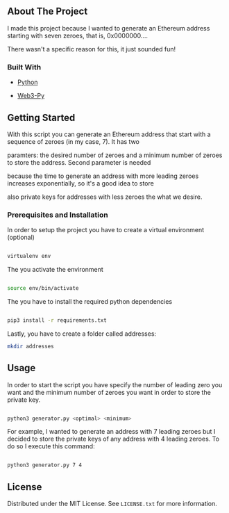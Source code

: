 <!-- ABOUT THE PROJECT -->

## About The Project

I made this project because I wanted to generate an Ethereum address starting with seven zeroes, that is, 0x0000000....

There wasn't a specific reason for this, it just sounded fun!

  

### Built With

  

*  [Python](https://www.python.org/)

*  [Web3-Py](https://web3py.readthedocs.io/en/stable/)

  

<!-- GETTING STARTED -->

## Getting Started

With this script you can generate an Ethereum address that start with a sequence of zeroes (in my case, 7). It has two

paramters: the desired number of zeroes and a minimum number of zeroes to store the address. Second parameter is needed

because the time to generate an address with more leading zeroes increases exponentially, so it's a good idea to store

also private keys for addresses with less zeroes the what we desire.

  

### Prerequisites and Installation

In order to setup the project you have to create a virtual environment (optional)

```sh

virtualenv env

```

The you activate the environment

```sh

source env/bin/activate

```

  

The you have to install the required python dependencies


```sh

pip3 install -r requirements.txt

```
Lastly, you have to create a folder called addresses:
```sh
mkdir addresses

```
  

<!-- USAGE EXAMPLES -->

## Usage

In order to start the script you have specify the number of leading zero you want and the minimum number of zeroes you want in order to store the private key. 
```sh

python3 generator.py <optimal> <minimum>

```
For example, I wanted to generate an address with 7 leading zeroes but I decided to store the private keys of any address with 4 leading zeroes. To do so I execute this command:
```sh

python3 generator.py 7 4

```
  

<!-- LICENSE -->

## License

Distributed under the MIT License. See `LICENSE.txt` for more information.
